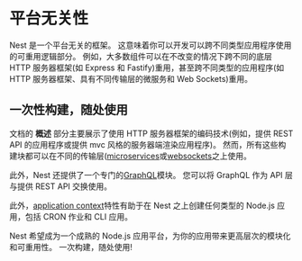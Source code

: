 # 平台无关性

Nest 是一个平台无关的框架。
这意味着你可以开发可以跨不同类型应用程序使用的可重用逻辑部分。
例如，大多数组件可以在不改变的情况下跨不同的底层 HTTP 服务器框架(如 Express 和 Fastify)重用，甚至跨不同类型的应用程序(如 HTTP 服务器框架、具有不同传输层的微服务和 Web Sockets)重用。

## 一次性构建，随处使用

文档的 **概述** 部分主要展示了使用 HTTP 服务器框架的编码技术(例如，提供 REST API 的应用程序或提供 mvc 风格的服务器端渲染应用程序)。
然而，所有这些构建块都可以在不同的传输层([microservices](/microservices/basics)或[websockets](/websockets/gateways)之上使用。

此外，Nest 还提供了一个专门的[GraphQL](/graphql/quick-start)模块。
您可以将 GraphQL 作为 API 层与提供 REST API 交换使用。

此外，[application context](/application-context)特性有助于在 Nest 之上创建任何类型的 Node.js 应用，包括 CRON 作业和 CLI 应用。

Nest 希望成为一个成熟的 Node.js 应用平台，为你的应用带来更高层次的模块化和可重用性。
一次构建，随处使用!
